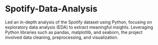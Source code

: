 # Spotify-Data-Analysis
Led an in-depth analysis of the Spotify dataset using Python, focusing on exploratory data analysis (EDA) to extract meaningful insights. Leveraging Python libraries such as pandas, matplotlib, and seaborn, the project involved data cleaning, preprocessing, and visualization.
